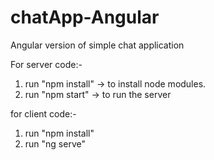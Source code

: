 # chatApp-Angular
Angular version of simple chat application

For server code:-
1. run "npm install" -> to install node modules.
2. run "npm start" -> to run the server

for client code:-
1. run "npm install"
2. run "ng serve" 
